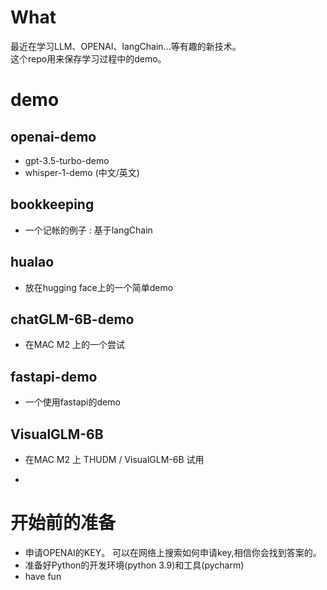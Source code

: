 # What
最近在学习LLM、OPENAI、langChain...等有趣的新技术。  
这个repo用来保存学习过程中的demo。

# demo
## openai-demo
* gpt-3.5-turbo-demo
* whisper-1-demo (中文/英文)

## bookkeeping
* 一个记帐的例子 : 基于langChain

##  hualao
* 放在hugging face上的一个简单demo

## chatGLM-6B-demo
* 在MAC M2 上的一个尝试

## fastapi-demo
* 一个使用fastapi的demo

## VisualGLM-6B
*  在MAC M2 上 THUDM / VisualGLM-6B 试用


*
# 开始前的准备
- 申请OPENAI的KEY。 可以在网络上搜索如何申请key,相信你会找到答案的。    
- 准备好Python的开发环境(python 3.9)和工具(pycharm)   
- have fun
